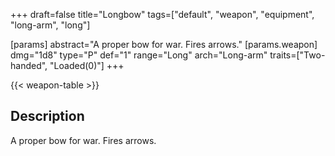 +++
draft=false
title="Longbow"
tags=["default", "weapon", "equipment", "long-arm", "long"]

[params]
  abstract="A proper bow for war. Fires arrows."
  [params.weapon]
    dmg="1d8"
    type="P"
    def="1"
    range="Long"
    arch="Long-arm"
    traits=["Two-handed", "Loaded(0)"]
+++

{{< weapon-table >}}

## Description
A proper bow for war. Fires arrows.

